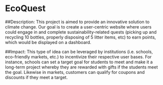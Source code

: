 # EcoQuest

##Description:
This project is aimed to provide an innovative solution to climate change. Our goal is to create a user-centric website where users could engage in and complete sustainability-related quests (picking up and recycling 10 bottles, properly disposing of 5 litter items, etc) to earn points, which would be displayed on a dashboard.

##Impact:
This type of idea can be leveraged by institutions (i.e. schools, eco-friendly markets, etc.) to incentivize their respective user bases. For instance, schools can set a target goal for students to meet and make it a long-term project whereby they are rewarded with gifts if the students meet the goal. Likewise in markets, customers can qualify for coupons and discounts if they meet a target.
